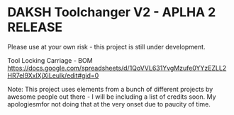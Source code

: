 # DAKSH Toolchanger V2 - APLHA 2 RELEASE
Please use at your own risk - this project is still under development.


Tool Locking Carriage - BOM
https://docs.google.com/spreadsheets/d/1QoVVL631YvgMzufe0YYzEZLL2HR7eI9XxlXjXiLeulk/edit#gid=0


Note: This project uses elements from a bunch of different projects by awesome people out there - I will be including a list of credits soon. My apologiesmfor not doing that at the very onset due to paucity of time.
